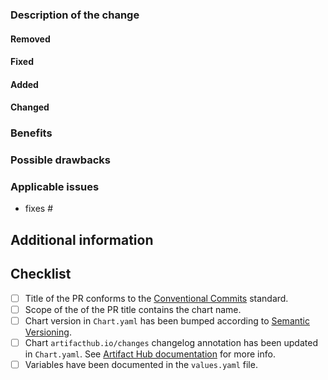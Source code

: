 <!--
Before you open the request please review the following guidelines and tips to help it be more easily integrated:

- Describe the scope of your change - i.e. what the change does.
- Describe any known limitations with your change.
- Please run any tests or examples that can exercise your modified code.

Thank you for contributing! I will try to test and integrate the change as soon as I can. There is no need to bump or check in on a pull request (it will clutter the discussion of the request).

Also don't be worried if the request is closed or not integrated. Sometimes our priorities might not match the priorities of the pull request. Don't fret, the open source community thrives on forks and GitHub makes it easy to keep your changes in a forked repo.
-->

### Description of the change
<!--
Describe the scope of your change - i.e. what the change does.
Remove any sections that are not applicable.
-->

#### Removed
<!-- Any features that have been removed -->

#### Fixed
<!-- Any functionality that has been fixed -->

#### Added
<!-- Any new features that have been added -->

#### Changed
<!-- Any features that have been changed from how they were working before -->

### Benefits
<!-- What benefits will be realized by the code change? -->

### Possible drawbacks
<!-- Describe any known limitations with your change -->

### Applicable issues
<!-- Enter any applicable Issues here (You can reference an issue using #) -->
- fixes #

## Additional information
<!-- If there's anything else that's important and relevant to your pull request, mention that information here.-->

## Checklist
<!-- [Place an '[X]' (no spaces) in all applicable fields. Please remove unrelated fields.] -->
- [ ] Title of the PR conforms to the [Conventional Commits](https://www.conventionalcommits.org/en/v1.0.0/) standard.
- [ ] Scope of the of the PR title contains the chart name.
- [ ] Chart version in `Chart.yaml` has been bumped according to [Semantic Versioning](https://semver.org/).
- [ ] Chart `artifacthub.io/changes` changelog annotation has been updated in `Chart.yaml`. See [Artifact Hub documentation](https://artifacthub.io/docs/topics/annotations/helm/#supported-annotations) for more info.
- [ ] Variables have been documented in the `values.yaml` file.

